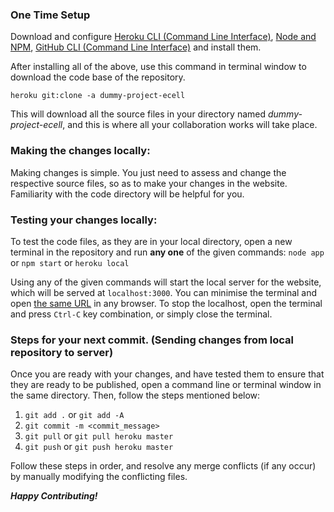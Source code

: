 ### One Time Setup 

Download and configure [Heroku CLI (Command Line Interface)](https://devcenter.heroku.com/articles/heroku-cli#download-and-install), [Node and NPM](https://nodejs.org/en/download/), [GitHub CLI (Command Line Interface)](https://git-scm.com/downloads) and install them. 

After installing all of the above, use this command in terminal window to download the code base of the repository.

```heroku git:clone -a dummy-project-ecell```

This will download all the source files in your directory named *dummy-project-ecell*, and this is where all your collaboration works will take place.

### Making the changes locally:

Making changes is simple. You just need to assess and change the respective source files, so as to make your changes in the website. Familiarity with the code directory will be helpful for you.


### Testing your changes locally:

To test the code files, as they are in your local directory, open a new terminal in the repository and run __any one__ of the given commands: `node app` or `npm start` or `heroku local`

Using any of the given commands will start the local server for the website, which will be served at `localhost:3000`. You can minimise the terminal and open [the same URL](localhost:3000) in any browser. 
To stop the localhost, open the terminal and press `Ctrl-C` key combination, or simply close the terminal.

### Steps for your next commit. (Sending changes from local repository to server)

Once you are ready with your changes, and have tested them to ensure that they are ready to be published,
open a command line or terminal window in the same directory. 
Then, follow the steps mentioned below:

1. `git add .` or `git add -A`
2. `git commit -m <commit_message>`
3. `git pull` or `git pull heroku master`
4. `git push` or `git push heroku master`

Follow these steps in order, and resolve any merge conflicts (if any occur) by manually modifying the conflicting files.

***Happy Contributing!***
